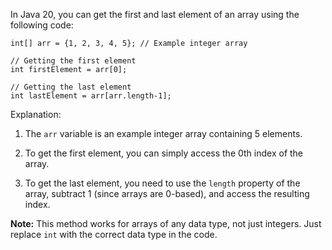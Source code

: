In Java 20, you can get the first and last element of an array using the following code:

```
int[] arr = {1, 2, 3, 4, 5}; // Example integer array

// Getting the first element
int firstElement = arr[0]; 

// Getting the last element
int lastElement = arr[arr.length-1];
```

Explanation:

1. The `arr` variable is an example integer array containing 5 elements.

2. To get the first element, you can simply access the 0th index of the array.

3. To get the last element, you need to use the `length` property of the array, subtract 1 (since arrays are 0-based), and access the resulting index.

**Note:** This method works for arrays of any data type, not just integers. Just replace `int` with the correct data type in the code.